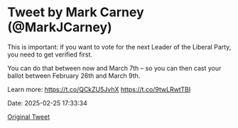 # Tweet by Mark Carney (@MarkJCarney)

This is important: if you want to vote for the next Leader of the Liberal Party, you need to get verified first.

You can do that between now and March 7th – so you can then cast your ballot between February 26th and March 9th.

Learn more: https://t.co/QCkZU5JvhX https://t.co/9twLRwtTBI

Date: 2025-02-25 17:33:34

[Original Tweet](https://x.com/MarkJCarney/status/1894440615896662144)
